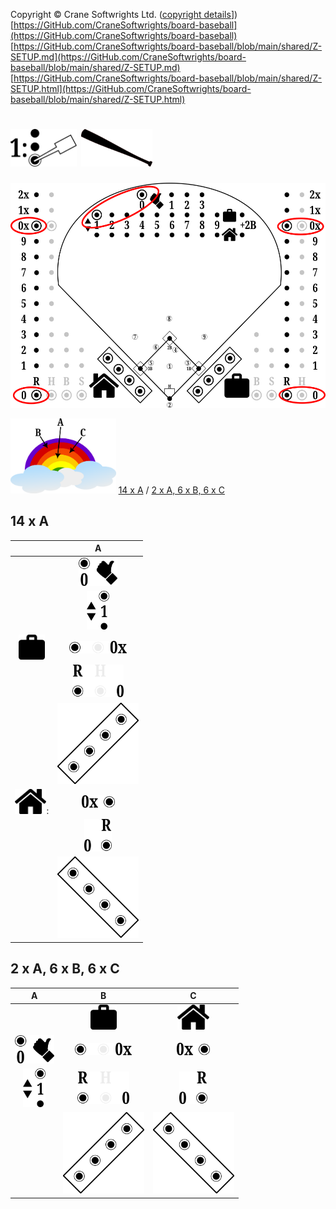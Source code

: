Copyright © Crane Softwrights Ltd. ([copyright details](../COPYRIGHT.md)])
[https://GitHub.com/CraneSoftwrights/board-baseball](https://GitHub.com/CraneSoftwrights/board-baseball)  
[https://GitHub.com/CraneSoftwrights/board-baseball/blob/main/shared/Z-SETUP.md](https://GitHub.com/CraneSoftwrights/board-baseball/blob/main/shared/Z-SETUP.md)  
[https://GitHub.com/CraneSoftwrights/board-baseball/blob/main/shared/Z-SETUP.html](https://GitHub.com/CraneSoftwrights/board-baseball/blob/main/shared/Z-SETUP.html)  

# <img alt="" src="step-1.png" style="height:60px"/> <img alt="" src="z-batting.png" style="height:60px"/>

<img alt="" src="Z-start.png" style="height:360px"/>  

<img alt="" src="colours.png" style="height:120px"/> [14 x A](Z-SETUP.md#14-x-a) / [2 x A, 6 x B, 6 x C](Z-SETUP.md#2-x-a-6-x-b-6-x-c)

## 14 x A

| |A|
| :---: | :---: |
| | <img alt="" src="out0.png" style="height:45px"/> |
| | <img alt="" src="it1.png" style="height:62px"/> |
| <img alt="" src="visitors-icon.png" style="height:40px"/> | <img alt="" src="v-R0x.png" style="height:20px"/>
| | <img alt="" src="v-R0.png" style="height:52px"/>
| | <img alt="" src="v-dugout.png" style="height:130px"/>
| <img alt="" src="home-icon.png" style="height:40px"/>: | <img alt="" src="h-R0x.png" style="height:20px"/>
| | <img alt="" src="h-R0.png" style="height:52px"/>
| | <img alt="" src="h-dugout.png" style="height:130px"/>

## 2 x A, 6 x B, 6 x C

|A|B|C|
| :---: | :---: | :---:
| | <img alt="" src="visitors-icon.png" style="height:40px"/> | <img alt="" src="home-icon.png" style="height:40px"/>
| <img alt="" src="out0.png" style="height:45px"/> | <img alt="" src="v-R0x.png" style="height:20px"/> | <img alt="" src="h-R0x.png" style="height:20px"/>
| <img alt="" src="it1.png" style="height:62px"/> | <img alt="" src="v-R0.png" style="height:52px"/> | <img alt="" src="h-R0.png" style="height:52px"/>
| | <img alt="" src="v-dugout.png" style="height:130px"/> | <img alt="" src="h-dugout.png" style="height:130px"/>


